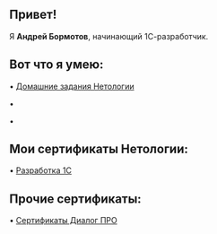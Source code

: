 <h2><strong>Привет!</strong></h2>
<p>Я <strong>Андрей Бормотов</strong>, начинающий 1С-разработчик.</p>
<h2><strong>Вот что я умею:</strong></h2>
</p> <p>&bull; <a href="https://github.com/AndreyBormotov/CertificateNetology">Домашние задания Нетологии</a></p>
<p>&bull;</p>
<p>&bull;</p>
<h2><strong>Мои сертификаты Нетологии:</strong></h2>
</p> <p>&bull; <a href="https://github.com/AndreyBormotov/CertificateNetology">Разработка 1С</a></p>
<h2><strong>Прочие сертификаты:</strong></h2>
</p> <p>&bull; <a href="https://github.com/AndreyBormotov/Certificate_DialogPRO">Сертификаты Диалог ПРО</a></p>

